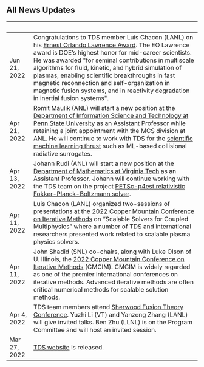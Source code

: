 ## All News Updates

&nbsp;       | |
------------ | -----------------------------------------------------------------
Jun 21, 2022 | Congratulations to TDS member Luis Chacon (LANL) on his [Ernest Orlando Lawrence Award](https://science.osti.gov/lawrence). The EO Lawrence award is DOE’s highest honor for mid-career scientists. He was awarded "for seminal contributions in multiscale algorithms for fluid, kinetic, and hybrid simulation of plasmas, enabling scientific breakthroughs in fast magnetic reconnection and self-organization in magnetic fusion systems, and in reactivity degradation in inertial fusion systems".
Apr 21, 2022 | Romit Maulik (ANL) will start a new position at the [Department of Information Science and Technology at Penn State University](https://ist.psu.edu/) as an Assistant Professor while retaining a joint appointment with the MCS division at ANL. He will continue to work with TDS for the [scientific machine learning thrust](ml.md) such as ML-based collisional radiative surrogates.
Apr 13, 2022 | Johann Rudi (ANL) will start a new position at the [Department of Mathematics at Virginia Tech](https://math.vt.edu/) as an Assistant Professor.  Johann will continue working with the TDS team on the project [PETSc-p4est relativistic Fokker-Planck-Boltzmann solver](https://tds-scidac.github.io/fokkerplanck/).
Apr 11, 2022 | Luis Chacon (LANL) organized two-sessions of presentations at the [2022 Copper Mountain Conference on Iterative Methods](https://easychair.org/smart-program/CM2022/2022-04-04.html) on “Scalable Solvers for Coupled Multiphysics” where a number of TDS and international researchers presented work related to scalable plasma physics solvers. 
Apr 11, 2022 | John Shadid (SNL) co-chairs, along with Luke Olson of U. Illinois, the [2022 Copper Mountain Conference on Iterative Methods](https://easychair.org/smart-program/CM2022/) (CMCIM). CMCIM is widely regarded as one of the premier international conferences on iterative methods. Advanced iterative methods are often critical numerical methods for scalable solution methods.
Apr 4, 2022  | TDS team members attend [Sherwood Fusion Theory Conference](https://www.sherwoodtheory.org/sw2022/index.php). Yuzhi Li (VT) and Yanzeng Zhang (LANL) will give invited talks. Ben Zhu (LLNL) is on the Program Committee and will host an invited session.
Mar 27, 2022 | [TDS website](https://tds-scidac.github.io/) is released.

